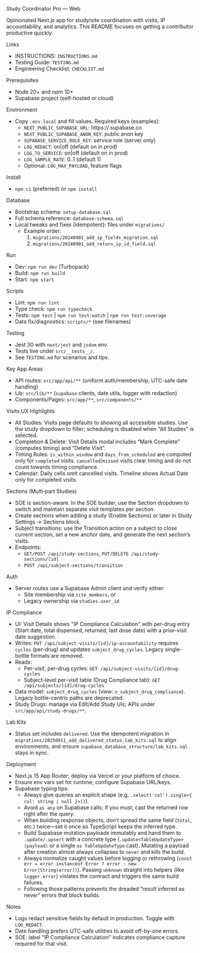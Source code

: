 Study Coordinator Pro — Web

Opinionated Next.js app for study/site coordination with visits, IP accountability, and analytics. This README focuses on getting a contributor productive quickly.

Links

- INSTRUCTIONS: `INSTRUCTIONS.md`
- Testing Guide: `TESTING.md`
- Engineering Checklist: `CHECKLIST.md`

Prerequisites

- Node 20+ and npm 10+
- Supabase project (self-hosted or cloud)

Environment

- Copy `.env.local` and fill values. Required keys (examples):
  - `NEXT_PUBLIC_SUPABASE_URL`: https://<project>.supabase.co
  - `NEXT_PUBLIC_SUPABASE_ANON_KEY`: public anon key
  - `SUPABASE_SERVICE_ROLE_KEY`: service role (server only)
  - `LOG_REDACT`: on|off (default on in prod)
  - `LOG_TO_SERVICE`: on|off (default on in prod)
  - `LOG_SAMPLE_RATE`: 0..1 (default 1)
  - Optional: `LOG_MAX_PAYLOAD`, feature flags

Install

- `npm ci` (preferred) or `npm install`

Database

- Bootstrap schema: `setup-database.sql`
- Full schema reference: `database-schema.sql`
- Local tweaks and fixes (idempotent): files under `migrations/`
  - Example order:
    1) `migrations/20240901_add_ip_fields_migration.sql`
    2) `migrations/20240901_add_return_ip_id_field.sql`

Run

- Dev: `npm run dev` (Turbopack)
- Build: `npm run build`
- Start: `npm start`

Scripts

- Lint: `npm run lint`
- Type check: `npm run typecheck`
- Tests: `npm test` | `npm run test:watch` | `npm run test:coverage`
- Data fix/diagnostics: `scripts/*` (see filenames)

Testing

- Jest 30 with `next/jest` and `jsdom` env.
- Tests live under `src/__tests__/`.
- See `TESTING.md` for scenarios and tips.

Key App Areas

- API routes: `src/app/api/**` (uniform auth/membership, UTC-safe date handling)
- Lib: `src/lib/**` (`supabase` clients, date utils, logger with redaction)
- Components/Pages: `src/app/**`, `src/components/**`

Visits UX Highlights

- All Studies: Visits page defaults to showing all accessible studies. Use the study dropdown to filter; scheduling is disabled when "All Studies" is selected.
- Completion & Delete: Visit Details modal includes “Mark Complete” (computes timing) and “Delete Visit”.
- Timing Rules: `is_within_window` and `days_from_scheduled` are computed only for `completed` visits. `cancelled`/`missed` visits clear timing and do not count towards timing compliance.
- Calendar: Daily cells omit cancelled visits. Timeline shows Actual Date only for completed visits.

Sections (Multi‑part Studies)

- SOE is section-aware. In the SOE builder, use the Section dropdown to switch and maintain separate visit templates per section.
- Create sections when adding a study (Enable Sections) or later in Study Settings → Sections block.
- Subject transitions: use the Transition action on a subject to close current section, set a new anchor date, and generate the next section’s visits.
- Endpoints:
  - `GET/POST /api/study-sections`, `PUT/DELETE /api/study-sections/[id]`
  - `POST /api/subject-sections/transition`

Auth

- Server routes use a Supabase Admin client and verify either:
  - Site membership via `site_members`, or
  - Legacy ownership via `studies.user_id`

IP Compliance

- UI: Visit Details shows "IP Compliance Calculation" with per-drug entry (Start date, total dispensed, returned, last dose date) with a prior-visit date suggestion.
- Writes: `PUT /api/subject-visits/[id]/ip-accountability` requires `cycles` (per-drug) and updates `subject_drug_cycles`. Legacy single-bottle formats are removed.
- Reads:
  - Per-visit, per-drug cycles: `GET /api/subject-visits/[id]/drug-cycles`
  - Subject-level per-visit table (Drug Compliance tab): `GET /api/subjects/[id]/drug-cycles`
- Data model: `subject_drug_cycles` (view: `v_subject_drug_compliance`). Legacy bottle-centric paths are deprecated.
- Study Drugs: manage via Edit/Add Study UIs; APIs under `src/app/api/study-drugs/**`.

Lab Kits

- Status set includes `delivered`. Use the idempotent migration in `migrations/20250911_add_delivered_status_lab_kits.sql` to align environments, and ensure `supabase_database_structure/lab_kits.sql` stays in sync.

Deployment

- Next.js 15 App Router; deploy via Vercel or your platform of choice.
- Ensure env vars set for runtime; configure Supabase URL/keys.
- Supabase typing tips:
  - Always give queries an explicit shape (e.g. `.select('col').single<{ col: string | null }>()`).
  - Avoid `as any` on Supabase calls; if you must, cast the returned row right after the query.
  - When building response objects, don’t spread the same field (`total`, etc.) twice—set it once so TypeScript keeps the inferred type.
  - Build Supabase mutation payloads immutably and hand them to `.update/.upsert` with a concrete type (`.update<TableUpdateType>(payload)` or a single `as TableUpdateType` cast). Mutating a payload after creation almost always collapses to `never` and kills the build.
  - Always normalize caught values before logging or rethrowing (`const err = error instanceof Error ? error : new Error(String(error))`). Passing `unknown` straight into helpers (like `logger.error`) violates the contract and triggers the same build failures.
  - Following those patterns prevents the dreaded “result inferred as never” errors that block builds.

Notes

- Logs redact sensitive fields by default in production. Toggle with `LOG_REDACT`.
- Date handling prefers UTC-safe utilities to avoid off-by-one errors.
 - SOE: label "IP Compliance Calculation" indicates compliance capture required for that visit.
